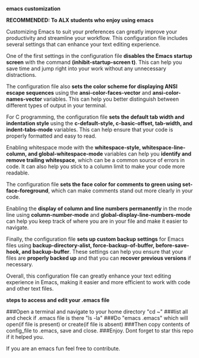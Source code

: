 **emacs customization**

**RECOMMENDED: To ALX students who enjoy using emacs**

Customizing Emacs to suit your preferences can greatly improve your productivity
and streamline your workflow. This configuration file includes several settings
that can enhance your text editing experience.

One of the first settings in the configuration file **disables the Emacs startup
screen** with the command **(inhibit-startup-screen t)**. This can help you save time
and jump right into your work without any unnecessary distractions.

The configuration file also **sets the color scheme for displaying ANSI escape
sequences** using the **ansi-color-faces-vector** and **ansi-color-names-vector** variables.
This can help you better distinguish between different types of output in your terminal.

For C programming, the configuration file **sets the default tab width and indentation
style** using the **c-default-style, c-basic-offset, tab-width, and indent-tabs-mode** variables.
This can help ensure that your code is properly formatted and easy to read.

Enabling whitespace mode with the **whitespace-style, whitespace-line-column, and
global-whitespace-mode** variables can help you **identify and remove trailing whitespace**,
which can be a common source of errors in code. It can also help you stick to a column
limit to make your code more readable.

The configuration file **sets the face color for comments to green using set-face-foreground**,
which can make comments stand out more clearly in your code.

Enabling the **display of column and line numbers permanently** in the mode line using
**column-number-mode** and **global-display-line-numbers-mode** can help you keep track of
where you are in your file and make it easier to navigate.

Finally, the configuration file **sets up custom backup settings** for Emacs files using
**backup-directory-alist, force-backup-of-buffer, before-save-hook, and backup-buffer**.
These settings can help you ensure that your files are **properly backed up** and that
you can **recover previous versions** if necessary.

Overall, this configuration file can greatly enhance your text editing experience
in Emacs, making it easier and more efficient to work with code and other text files.

**steps to access and edit your .emacs file**

###Open a terminal and navigate to your home directory "cd ~"
###list all and check if .emacs file is there "ls -la"
###Do "emacs .emacs" which will open(if file is present) or create(if file is absent)
###Then copy contents of config_file to .emacs, save and close.
###Enjoy. Dont forget to star this repo if it helped you.

If you are an emacs fun feel free to contribute.